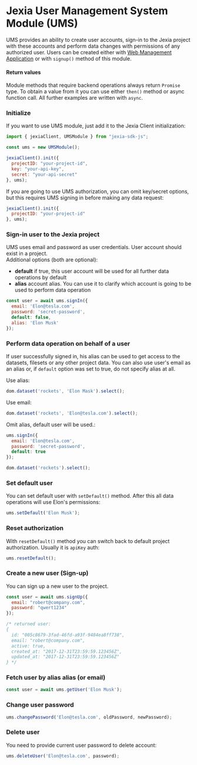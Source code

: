 # Jexia User Management System Module (UMS)
UMS provides an ability to create user accounts, sign-in to the Jexia project with these accounts and perform 
data changes with permissions of any authorized user. Users can be created either 
with [Web Management Application](https://docs.jexia.com/getting-started/user-management/) or 
with `signup()` method of this module.  

#### Return values
Module methods that require backend operations always return `Promise` type. 
To obtain a value from it you can use either `then()` method or async function call. 
All further examples are written with `async`.

### Initialize
If you want to use UMS module, just add it to the Jexia Client initialization:
```javascript  
import { jexiaClient, UMSModule } from "jexia-sdk-js";

const ums = new UMSModule(); 

jexiaClient().init({  
  projectID: "your-project-id",  
  key: "your-api-key",  
  secret: "your-api-secret"  
}, ums); 
```  
 If you are going to use UMS authorization, you can omit key/secret options, 
 but this requires UMS signing in before making any data request:
```javascript
jexiaClient().init({  
  projectID: "your-project-id"
}, ums); 
```
 
### Sign-in user to the Jexia project
UMS uses email and password as user credentials. User account should exist in a project.  
Additional options (both are optional):
- **default**
  if true, this user account will be used for all further data operations by default
- **alias**
  account alias. You can use it to clarify which account is going to be used to perform data operation
 
```javascript  
const user = await ums.signIn({  
  email: 'Elon@tesla.com',  
  password: 'secret-password',  
  default: false, 
  alias: 'Elon Musk'
});
```  
  
### Perform data operation on behalf of a user 
If user successfully signed in, his alias can be used to get access to the datasets, filesets or any other project data. 
You can also use user's email as an alias or, if `default` option was set to true, do not specify alias at all.

Use alias:   
```javascript  
dom.dataset('rockets', 'Elon Mask').select();
```  
 Use email:
```javascript  
dom.dataset('rockets', 'Elon@tesla.com').select();  
```  
 
 Omit alias, default user will be used.:
```javascript  
ums.signIn({  
  email: 'Elon@tesla.com',  
  password: 'secret-password',  
  default: true
});  

dom.dataset('rockets').select();  
```    
  
### Set default user
You can set default user with `setDefault()` method. After this all data operations will use Elon's permissions:
```javascript  
ums.setDefault('Elon Musk');  
```  
  
### Reset authorization
With `resetDefault()` method you can switch back to default project authorization. Usually it is `apiKey` auth:
```javascript  
ums.resetDefault();
```  
  
### Create a new user (Sign-up)
You can sign up a new user to the project.
```javascript  
const user = await ums.signUp({  
  email: "robert@company.com",  
  password: "qwert1234"  
});

/* returned user: 
{
  id: "005c8679-3fad-46fd-a93f-9484ea8ff738",
  email: "robert@company.com",
  active: true,
  created_at: "2017-12-31T23:59:59.123456Z",
  updated_at: "2017-12-31T23:59:59.123456Z"
} */
```  
  
### Fetch user by alias alias (or email)  
```javascript  
const user = await ums.getUser('Elon Musk'); 
```  
  
### Change user password  
```javascript  
ums.changePassword('Elon@tesla.com', oldPassword, newPassword);  
```  
  
### Delete user
You need to provide current user password to delete account:
```javascript  
ums.deleteUser('Elon@tesla.com', password);  
```
